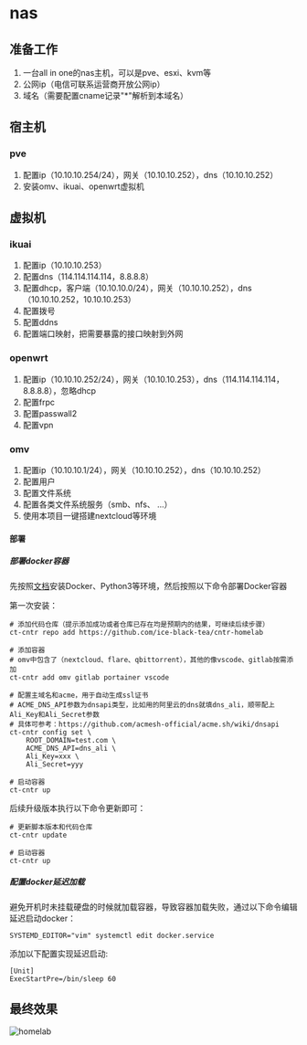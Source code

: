 # nas

## 准备工作

1. 一台all in one的nas主机，可以是pve、esxi、kvm等
2. 公网ip（电信可联系运营商开放公网ip）
3. 域名（需要配置cname记录"*"解析到本域名）

## 宿主机

### pve

1. 配置ip（10.10.10.254/24），网关（10.10.10.252），dns（10.10.10.252）
2. 安装omv、ikuai、openwrt虚拟机

## 虚拟机

### ikuai

1. 配置ip（10.10.10.253）
2. 配置dns（114.114.114.114，8.8.8.8）
3. 配置dhcp，客户端（10.10.10.0/24），网关（10.10.10.252），dns（10.10.10.252，10.10.10.253）
4. 配置拨号
5. 配置ddns
6. 配置端口映射，把需要暴露的接口映射到外网

### openwrt

1. 配置ip（10.10.10.252/24），网关（10.10.10.253），dns（114.114.114.114，8.8.8.8），忽略dhcp
2. 配置frpc
3. 配置passwall2
4. 配置vpn

### omv

1. 配置ip（10.10.10.1/24），网关（10.10.10.252），dns（10.10.10.252）
2. 配置用户
3. 配置文件系统
4. 配置各类文件系统服务（smb、nfs、 ...）
5. 使用本项目一键搭建nextcloud等环境

#### 部署

##### 部署docker容器

先按照[文档](https://github.com/ice-black-tea/linktools-cntr/blob/master/README.md)安装Docker、Python3等环境，然后按照以下命令部署Docker容器

第一次安装：
```
# 添加代码仓库（提示添加成功或者仓库已存在均是预期内的结果，可继续后续步骤）
ct-cntr repo add https://github.com/ice-black-tea/cntr-homelab

# 添加容器
# omv中包含了（nextcloud、flare、qbittorrent），其他的像vscode、gitlab按需添加
ct-cntr add omv gitlab portainer vscode

# 配置主域名和acme，用于自动生成ssl证书
# ACME_DNS_API参数为dnsapi类型，比如用的阿里云的dns就填dns_ali，顺带配上Ali_Key和Ali_Secret参数
# 具体可参考：https://github.com/acmesh-official/acme.sh/wiki/dnsapi
ct-cntr config set \
    ROOT_DOMAIN=test.com \
    ACME_DNS_API=dns_ali \
    Ali_Key=xxx \
    Ali_Secret=yyy

# 启动容器
ct-cntr up
```

后续升级版本执行以下命令更新即可：
```
# 更新脚本版本和代码仓库
ct-cntr update

# 启动容器
ct-cntr up
```

##### 配置docker延迟加载

避免开机时未挂载硬盘的时候就加载容器，导致容器加载失败，通过以下命令编辑延迟启动docker：

```
SYSTEMD_EDITOR="vim" systemctl edit docker.service
```

添加以下配置实现延迟启动:

```
[Unit]
ExecStartPre=/bin/sleep 60
```

## 最终效果

![homelab](../images/homelab.png)
